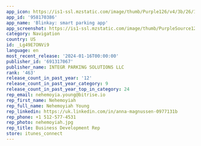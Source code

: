 ```yaml
---
app_icon: https://is1-ssl.mzstatic.com/image/thumb/Purple126/v4/3b/26/1d/3b261db7-e9d7-4957-b045-4b98592dd1b4/AppIcon-0-0-1x_U007emarketing-0-6-0-0-85-220.png/1024x1024bb.png
app_id: '958170386'
app_name: 'Blinkay: smart parking app'
app_screenshot: https://is1-ssl.mzstatic.com/image/thumb/PurpleSource125/v4/0f/2e/01/0f2e01ec-59b7-91c3-2fa1-750116fd72ca/09d3408f-ae93-4919-9eb6-bbc1db0ae51c_Apstore_EN_1242x2688_2.jpg/1242x2688bb.png
category: Navigation
country: US
id: _Lg49E7ONVi9
language: en
most_recent_release: '2024-01-16T00:00:00'
publisher_id: '691317067'
publisher_name: INTEGR PARKING SOLUTIONS LLC
rank: '463'
release_count_in_past_year: '12'
release_count_in_past_year_category: 9
release_count_in_past_year_top_in_category: 24
rep_email: nehemoyia.young@bitrise.io
rep_first_name: Nehemoyiah
rep_full_name: Nehemoyiah Young
rep_linkedin: https://uk.linkedin.com/in/anna-magnussen-0977131b
rep_phone: +1 512-577-4531
rep_photo: nehemoyiah.jpg
rep_title: Business Development Rep
store: itunes_connect
---
```


